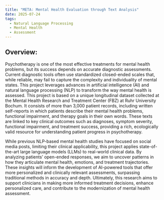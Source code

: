 ```yaml
---
title: "META: Mental Health Evaluation through Text Analysis"
date: 2025-07-24
tags:
  - Natural Language Processing
  - Mental Health
  - Assessment
---
```


## Overview:

Psychotherapy is one of the most effective treatments for mental health problems, but its success depends on accurate diagnostic assessments. Current diagnostic tools often use standardized closed-ended scales that, while reliable, may fail to capture the complexity and individuality of mental states. This project leverages advances in artificial intelligence (AI) and natural language processing (NLP) to transform the way mental health is assessed.
This project is based on a unique longitudinal dataset collected at the Mental Health Research and Treatment Center (FBZ) at Ruhr University Bochum. It consists of more than 3,000 patient records, including written self-reports in which patients describe their mental health problems, functional impairment, and therapy goals in their own words. These texts are linked to key clinical outcomes such as diagnoses, symptom severity, functional impairment, and treatment success, providing a rich, ecologically valid resource for understanding patient progress in psychotherapy.

While previous NLP-based mental health studies have focused on social media posts, limiting their clinical applicability, this project applies state-of-the-art large language models (LLMs) to real-world clinical data. By analyzing patients’ open-ended responses, we aim to uncover patterns in how they articulate mental health, emotions, and treatment trajectories. These insights will inform the development of AI-powered tools that offer more personalized and clinically relevant assessments, surpassing traditional methods in accuracy and depth. Ultimately, this research aims to support clinicians in making more informed treatment decisions, enhance personalized care, and contribute to the modernization of mental health assessment.
